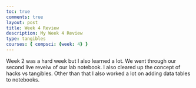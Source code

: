 ```yaml
---
toc: true
comments: true
layout: post
title: Week 4 Review
description: My Week 4 Review
type: tangibles
courses: { compsci: {week: 4} }
---
```


Week 2 was a hard week but I also learned a lot. We went through our second live reveiw of our lab notebook. I also cleared up the concept of hacks vs tangibles. Other than that I also worked a lot on adding data tables to notebooks.